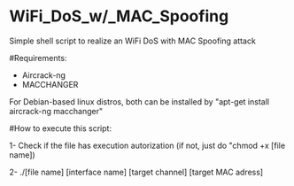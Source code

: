 # WiFi_DoS_w/_MAC_Spoofing
Simple shell script to realize an WiFi DoS with MAC Spoofing attack

#Requirements:

- Aircrack-ng
- MACCHANGER

For Debian-based linux distros, both can be installed by "apt-get install aircrack-ng macchanger"

#How to execute this script:

1- Check if the file has execution autorization (if not, just do "chmod +x [file name])

2- ./[file name] [interface name] [target channel] [target MAC adress]
